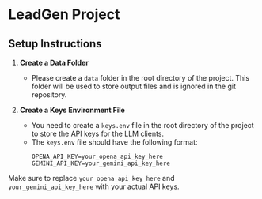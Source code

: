 # LeadGen Project

## Setup Instructions

1. **Create a Data Folder**
    - Please create a `data` folder in the root directory of the project. This folder will be used to store output files and is ignored in the git repository.

2. **Create a Keys Environment File**
    - You need to create a `keys.env` file in the root directory of the project to store the API keys for the LLM clients.
    - The `keys.env` file should have the following format:
      ```
      OPENA_API_KEY=your_opena_api_key_here
      GEMINI_API_KEY=your_gemini_api_key_here
      ```

Make sure to replace `your_opena_api_key_here` and `your_gemini_api_key_here` with your actual API keys.